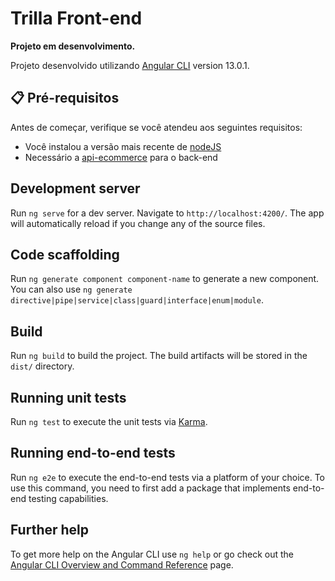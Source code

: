 # Trilla Front-end
**Projeto em desenvolvimento.**

Projeto desenvolvido utilizando [Angular CLI](https://github.com/angular/angular-cli) version 13.0.1.

## 📋 Pré-requisitos

Antes de começar, verifique se você atendeu aos seguintes requisitos:

* Você instalou a versão mais recente de [nodeJS](https://nodejs.org/en)
* Necessário a [api-ecommerce](https://github.com/ronney17/api-ecommerce) para o back-end

## Development server

Run `ng serve` for a dev server. Navigate to `http://localhost:4200/`. The app will automatically reload if you change any of the source files.

## Code scaffolding

Run `ng generate component component-name` to generate a new component. You can also use `ng generate directive|pipe|service|class|guard|interface|enum|module`.

## Build

Run `ng build` to build the project. The build artifacts will be stored in the `dist/` directory.

## Running unit tests

Run `ng test` to execute the unit tests via [Karma](https://karma-runner.github.io).

## Running end-to-end tests

Run `ng e2e` to execute the end-to-end tests via a platform of your choice. To use this command, you need to first add a package that implements end-to-end testing capabilities.

## Further help

To get more help on the Angular CLI use `ng help` or go check out the [Angular CLI Overview and Command Reference](https://angular.io/cli) page.
